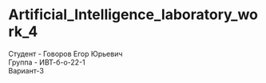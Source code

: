 # Artificial_Intelligence_laboratory_work_4
Студент - Говоров Егор Юрьевич
<br>
Группа - ИВТ-б-о-22-1
<br>
Вариант-3
